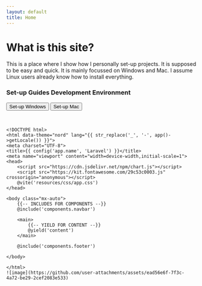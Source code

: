 ```yaml
---
layout: default
title: Home
---
```

<h1>What is this site?</h1>
<p>This is a place where I show how I personally set-up projects. It is supposed to be easy and quick. It is mainly focussed on Windows and Mac. I assume Linux users already know how to install everything.</p>

<h3>Set-up Guides Development Environment</h3>
<button>Set-up Windows</button>
<button>Set-up Mac</button>


<div class="codesnippet-wrapper">
  <div class="line-numbers"></div>
  <pre class="codesnippet">
  
  ```
  <!DOCTYPE html>
  <html data-theme="nord" lang="{{ str_replace('_', '-', app()->getLocale()) }}">
  <meta charset="UTF-8">
  <title>{{ config('app.name', 'Laravel') }}</title>
  <meta name="viewport" content="width=device-width,initial-scale=1">
  <head>
      <script src="https://cdn.jsdelivr.net/npm/chart.js"></script>
      <script src="https://kit.fontawesome.com/29c53c0003.js" crossorigin="anonymous"></script>
      @vite('resources/css/app.css')
  </head>
  
  <body class="mx-auto">
      {{-- INCLUDES FOR COMPONENTS --}}
      @include('components.navbar')
  
      <main>
          {{-- YIELD FOR CONTENT --}}
          @yield('content')
      </main>
  
      @include('components.footer')
  
  </body>
  
  </html>
  ![image](https://github.com/user-attachments/assets/ead56e6f-7f3c-4a72-be29-2cef2083e533)
  ```
  
  </pre>
</div>
<br>


<!-- <li>Navigation</li>
<li>N00B section</li>
<li>Tools section</li>
<li>Collapseable sidebar</li>
<li>Animations</li>
<i>Folder structure: Root->Subject(Example = Laravel)->Intro->Quickstart</i> -->
